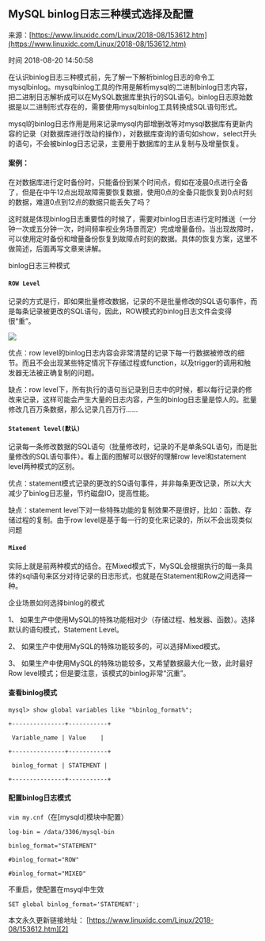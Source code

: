 ## MySQL binlog日志三种模式选择及配置

来源：[https://www.linuxidc.com/Linux/2018-08/153612.htm](https://www.linuxidc.com/Linux/2018-08/153612.htm)

时间 2018-08-20 14:50:58

 
在认识binlog日志三种模式前，先了解一下解析binlog日志的命令工mysqlbinlog。mysqlbinlog工具的作用是解析mysql的二进制binlog日志内容，把二进制日志解析成可以在MySQL数据库里执行的SQL语句。binlog日志原始数据是以二进制形式存在的，需要使用mysqlbinlog工具转换成SQL语句形式。
 
mysql的binlog日志作用是用来记录mysql内部增删改等对mysql数据库有更新内容的记录（对数据库进行改动的操作），对数据库查询的语句如show，select开头的语句，不会被binlog日志记录，主要用于数据库的主从复制与及增量恢复。
 
#### 案例：
 
在对数据库进行定时备份时，只能备份到某个时间点，假如在凌晨0点进行全备了，但是在中午12点出现故障需要恢复数据，使用0点的全备只能恢复到0点时刻的数据，难道0点到12点的数据只能丢失了吗？
 
这时就是体现binlog日志重要性的时候了，需要对binlog日志进行定时推送（一分钟一次或五分钟一次，时间频率视业务场景而定）完成增量备份。当出现故障时，可以使用定时备份和增量备份恢复到故障点时刻的数据。具体的恢复方案，这里不做简述，后面再写文章来讲解。
 
binlog日志三种模式
 
#### `ROW Level`
 
记录的方式是行，即如果批量修改数据，记录的不是批量修改的SQL语句事件，而是每条记录被更改的SQL语句，因此，ROW模式的binlog日志文件会变得很“重”。
 
![][0]
 
优点：row level的binlog日志内容会非常清楚的记录下每一行数据被修改的细节。而且不会出现某些特定情况下存储过程或function，以及trigger的调用和触发器无法被正确复制的问题。
 
缺点：row level下，所有执行的语句当记录到日志中的时候，都以每行记录的修改来记录，这样可能会产生大量的日志内容，产生的binlog日志量是惊人的。批量修改几百万条数据，那么记录几百万行……
 
#### `Statement level(默认)`
 
记录每一条修改数据的SQL语句（批量修改时，记录的不是单条SQL语句，而是批量修改的SQL语句事件）。看上面的图解可以很好的理解row level和statement level两种模式的区别。
 
优点：statement模式记录的更改的SQ语句事件，并非每条更改记录，所以大大减少了binlog日志量，节约磁盘IO，提高性能。
 
缺点：statement level下对一些特殊功能的复制效果不是很好，比如：函数、存储过程的复制。由于row level是基于每一行的变化来记录的，所以不会出现类似问题
 
#### `Mixed`
 
实际上就是前两种模式的结合。在Mixed模式下，MySQL会根据执行的每一条具体的sql语句来区分对待记录的日志形式，也就是在Statement和Row之间选择一种。
 
企业场景如何选择binlog的模式
 
1、 如果生产中使用MySQL的特殊功能相对少（存储过程、触发器、函数）。选择默认的语句模式，Statement Level。
 
2、 如果生产中使用MySQL的特殊功能较多的，可以选择Mixed模式。
 
3、 如果生产中使用MySQL的特殊功能较多，又希望数据最大化一致，此时最好Row level模式；但是要注意，该模式的binlog非常“沉重”。
 
#### 查看binlog模式
 
    mysql> show global variables like "%binlog_format%";
     
    +---------------+-----------+
     
     Variable_name | Value    |
     
    +---------------+-----------+
     
     binlog_format | STATEMENT |
     
    +---------------+-----------+
 
#### 配置binlog日志模式
 
`vim my.cnf`（在[mysqld]模块中配置）
 
    log-bin = /data/3306/mysql-bin
     
    binlog_format="STATEMENT"
     
    #binlog_format="ROW"
     
    #binlog_format="MIXED"
 
不重启，使配置在msyql中生效
 
    SET global binlog_format='STATEMENT';
 
 
本文永久更新链接地址： [https://www.linuxidc.com/Linux/2018-08/153612.htm][2]


[2]: https://www.linuxidc.com/Linux/2018-08/../../Linux/2018-08/153612.htm
[0]: ./img/ZJnAvyz.jpg